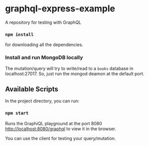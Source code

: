 # graphql-express-example
A repository for testing with GraphQL

### `npm install`
for downloading all the dependencies.

### Install and run MongoDB locally
The mutation/query will try to write/read to a `books` database in localhost:27017. So, just run the mongod deamon at the default port.

## Available Scripts

In the project directory, you can run:

### `npm start`
Runs the GraphiQL playground at the port 8080
[http://localhost:8080/graphql](http://localhost:8080/graphql) to view it in the browser.


You can use the client for testing your query/mutation.


